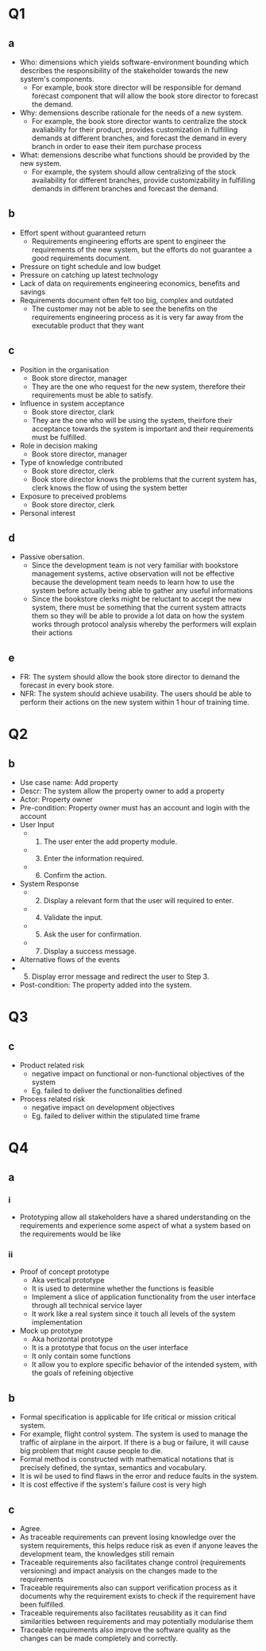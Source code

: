 # Q1
## a 
- Who: dimensions which yields software-environment bounding which describes the responsibility of the stakeholder towards the new system's components.
  - For example, book store director will be responsible for demand forecast component that will allow the book store director to forecast the demand.
- Why: demensions describe rationale for the needs of a new system.
	- For example, the book store director wants to centralize the stock avaliability for their product, provides customization in fulfilling demands at different branches, and forecast the demand in every branch in order to ease their item purchase process
- What: demensions describe what functions should be provided by the new system.
  - For example, the system should allow centralizing of the stock availability for different branches, provide customizability in fulfilling demands in different branches and forecast the demand.

## b
- Effort spent without guaranteed return
  - Requirements engineering efforts are spent to engineer the requirements of the new system, but the efforts do not guarantee a good requirements document.
- Pressure on tight schedule and low budget
- Pressure on catching up latest technology
- Lack of data on requirements engineering economics, benefits and savings
- Requirements document often felt too big, complex and outdated
	- The customer may not be able to see the benefits on the requirements engineering process as it is very far away from the executable product that they want

## c
- Position in the organisation
	- Book store director, manager
	- They are the one who request for the new system, therefore their requirements must be able to satisfy.
- Influence in system acceptance
	- Book store director, clark
	- They are the one who will be using the system, theirfore their acceptance towards the system is important and their requirements must be fulfilled.
- Role in decision making
	- Book store director, manager
- Type of knowledge contributed
  - Book store director, clerk
  - Book store director knows the problems that the current system has, clerk knows the flow of using the system better
- Exposure to preceived problems
  - Book store director, clerk
- Personal interest

## d
- Passive obersation. 
  - Since the development team is not very familiar with bookstore management systems, active observation will not be effective because the development team needs to learn how to use the system before actually being able to gather any useful informations
  - Since the bookstore clerks might be reluctant to accept the new system, there must be something that the current system attracts them so they will be able to provide a lot data on how the system works through protocol analysis whereby the performers will explain their actions
 
## e
- FR: The system should allow the book store director to demand the forecast in every book store.
- NFR: The system should achieve usability. The users should be able to perform their actions on the new system within 1 hour of training time. 

# Q2
## b
- Use case name: Add property
- Descr: The system allow the property owner to add a property
- Actor: Property owner
- Pre-condition: Property owner must has an account and login with the account
- User Input
  - 1. The user enter the add property module. 
  - 3. Enter the information required.
  - 6. Confirm the action.
- System Response
  - 2. Display a relevant form that the user will required to enter.
  - 4. Validate the input.
  - 5. Ask the user for confirmation.
  - 7. Display a success message.
- Alternative flows of the events
 - 5. Display error message and redirect the user to Step 3.
 - Post-condition: The property added into the system. 

# Q3
## c
- Product related risk
  - negative impact on functional or non-functional objectives of the system
  - Eg. failed to deliver the functionalities defined
- Process related risk
  - negative impact on development objectives
  - Eg. failed to deliver within the stipulated time frame

# Q4
## a
### i
- Prototyping allow all stakeholders have a shared understanding on the requirements and experience some aspect of what a system based on the requirements would be like
### ii
- Proof of concept prototype
  - Aka vertical prototype
  - It is used to determine whether the functions is feasible
  - Implement a slice of application functionality from the user interface through all technical service layer
  - It work like a real system since it touch all levels of the system implementation
- Mock up prototype
  - Aka horizontal prototype
  - It is a prototype that focus on the user interface
  - It only contain some functions 
  - It allow you to explore specific behavior of the intended system, with the goals of refeining objective

## b
- Formal specification is applicable for life critical or mission critical system.
- For example, flight control system. The system is used to manage the traffic of airplane in the airport. If there is a bug or failure, it will cause big problem that might cause people to die.
- Formal method is constructed with mathematical notations that is precisely defined, the syntax, semantics and vocabulary.
- It is wil be used to find flaws in the error and reduce faults in the system.
- It is cost effective if the system's failure cost is very high

## c
- Agree. 
- As traceable requirements can prevent losing knowledge over the system requirements, this helps reduce risk as even if anyone leaves the development team, the knowledges still remain
- Traceable requirements also facilitates change control (requirements versioning) and impact analysis on the changes made to the requirements
- Traceable requirements also can support verification process as it documents why the requirement exists to check if the requirement have been fulfilled.
- Traceable requirements also facilitates reusability as it can find similarities between requirements and may potentially modularise them
- Traceable requirements also improve the software quality as the changes can be made completely and correctly.